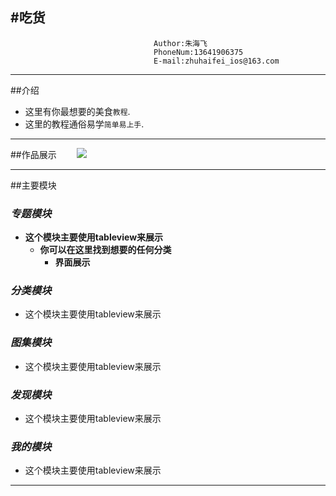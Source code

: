 #吃货
-------------------------------  
                                    Author:朱海飞  
                                    PhoneNum:13641906375
                                    E-mail:zhuhaifei_ios@163.com

***************************************************************
##介绍
* 这里有你最想要的美食`教程`. <br/>
* 这里的教程通俗易学`简单易上手`.  <br/>

***************************************************************


##作品展示　　
![](https://github.com/SummerHF/chihuo/raw/master/gif/chihuo.gif)
***************************************************************
##主要模块
### *专题模块*
* **这个模块主要使用tableview来展示** <br/>
  * **你可以在这里找到想要的任何分类** <br/>
    * **界面展示**  

### *分类模块*
* 这个模块主要使用tableview来展示

### *图集模块*
* 这个模块主要使用tableview来展示

### *发现模块*
* 这个模块主要使用tableview来展示

### *我的模块*
* 这个模块主要使用tableview来展示

***************************************************************
